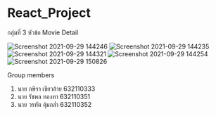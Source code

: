 # React_Project
กลุ่มที่ 3 หัวข้อ Movie Detail

![Screenshot 2021-09-29 144246](https://user-images.githubusercontent.com/84006033/135224955-cba1e2cf-659d-4e67-9477-4fee7e93449e.jpg)
![Screenshot 2021-09-29 144235](https://user-images.githubusercontent.com/84006033/135224860-afcb2dfc-e2e3-4d6d-b7bf-98647f91fbe0.jpg)
![Screenshot 2021-09-29 144321](https://user-images.githubusercontent.com/84006033/135224868-293e62e4-8799-40e6-9411-b5d27ef51646.jpg)
![Screenshot 2021-09-29 144254](https://user-images.githubusercontent.com/84006033/135224871-6c836717-ee24-48a3-a5db-4179c1aa0a59.jpg)
![Screenshot 2021-09-29 150826](https://user-images.githubusercontent.com/84006033/135228848-c0ef2017-bfd5-43cf-b403-38d8fe82e8de.jpg)

Group members

1. นาย กษิรา เขียวอ้าย 632110333
2. นาย รัชพล ทองทา 632110351
3. นาย วรทัต คุ้มกล่ำ 632110352
